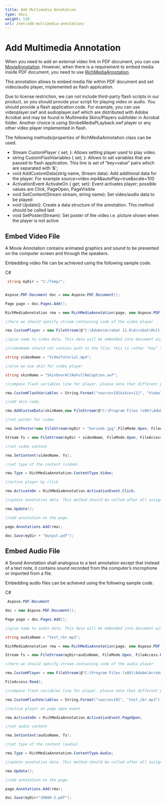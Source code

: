 ```yaml
---
title: Add Multimedia Annotation
type: docs
weight: 120
url: /net/add-multimedia-annotation/
---
```

# Add Multimedia Annotation

When you need to add an external video link in PDF document, you can use [MovieAnnotaiton](https://apireference.aspose.com/pdf/net/aspose.pdf.annotations/movieannotation). However, when there is a requirement to embed media inside PDF document, you need to use [RichMediaAnnotation](https://apireference.aspose.com/pdf/net/aspose.pdf.annotations/richmediaannotation).

This annotation allows to embed media file within PDF document and set video/audio player, implemented as flash application. 

Due to license restriction, we can not include third-party flash scripts in our product, so you should provide your script for playing video or audio. You should provide a flash application code. For example, you can use videoplayer.swf and audioplayer.swf which are distributed with Adobe Acrobat and may be found in Multimedia Skins/Players subfolder in Acrobat folder. Another choice is using StrobeMediaPLayback.swf player or any other video player implemented in flash.

The following methods/properties of RichMediaAnnotation class can be used.

- Stream CustomPlayer { set; }: Allows setting player used to play video.
- string CustomFlashVariables { set; }: Allows to set variables that are passed to flash application. This line is set of “key=value” pairs which are separated with ‘&';
- void AddCustomData(strig name, Stream data):  Add additional data for the player. For example source=video.mp4&autoPlay=true&scale=100
- ActivationEvent ActivateOn { get; set}:  Event activates player; possible values are Click, PageOpen, PageVisible
- void SetContent(Stream stream, string name): Set video/audio data to be played
- void Update():  Create a data structure of the annotation. This method should be called last
- void SetPoster(Stream): Set poster of the video i.e. picture shown when the player is not active

## Embed Video File
A Movie Annotation contains animated graphics and sound to be presented on the computer screen and through the speakers.

Embedding video file can be achieved using the following sample code.

C#
```csharp
 string myDir = "C:/Temp/";


Aspose.PDF.Document doc = new Aspose.PDF.Document();

Page page = doc.Pages.Add();

RichMediaAnnotation rma = new RichMediaAnnotation(page, new Aspose.PDF.Rectangle(100,500, 300, 600));

//here we should specify stream containing code of the video player

rma.CustomPlayer = new FileStream(@"C:\Adobe\Acrobat 11.0\Acrobat\MultimediaSkins\Players\Videoplayer.swf",FileMode.Open,FileAccess.Read);

//give name to video data. This data will be embedded into document with this name and referenced from flash variables by this name. 

//videoName should not contain path to the file; this is rather "key" to access data inside of the PDF document

string videoName = "VideoTutorial.mp4";

//also we use skin for video player

string skinName = "SkinOverAllNoFullNoCaption.swf";

//compose flash variables line for player. please note that different players may have different format of the flash variables line. Refer to documentation for your player.

rma.CustomFlashVariables = String.Format("source={0}&skin={1}", "VideoTutorial.mp4", skinName);

//add skin code. 

rma.AddCustomData(skinName,new FileStream(@"C:\Program Files (x86)\Adobe\Acrobat 11.0\Acrobat\Multimedia Skins\SkinOverAllNoFullNoCaption.swf",FileMode.Open, FileAccess.Read));

//set poster for video

rma.SetPoster(new FileStream(myDir + "barcode.jpg",FileMode.Open, FileAccess.Read));

Stream fs = new FileStream(myDir + videoName, FileMode.Open, FileAccess.Read);

//set video content

rma.SetContent(videoName, fs);

//set type of the content (video)

rma.Type = RichMediaAnnotation.ContentType.Video;

//active player by click

rma.ActivateOn = RichMediaAnnotation.ActivationEvent.Click;

//update annotation data. This method should be called after all assignments/setup. This method initializes data structure of the annotation and embeds required data. 

rma.Update();

//add annotation on the page.

page.Annotations.Add(rma);

doc.Save(myDir + "Output.pdf");
```

## Embed Audio File
A Sound Annotation  shall analogous to a text annotation except that instead of a text note, it contains sound recorded from the computer’s microphone or imported from a file.

Embedding audio files can be achieved using the following sample code.

C#
```csharp
 Aspose.PDF.Document

doc = new Aspose.PDF.Document();

Page page = doc.Pages.Add();

//give name to audio data. This data will be embedded into document with this name and referenced from flash variables by this name. 

string audioName = "test_cbr.mp3";

RichMediaAnnotation rma = new RichMediaAnnotation(page, new Aspose.PDF.Rectangle(100,650, 300, 670));

Stream fs = new FileStream(myDir+audioName, FileMode.Open, FileAccess.Read);

//here we should specify stream containing code of the audio player

rma.CustomPlayer = new FileStream(@"C:\Program Files (x86)\Adobe\Acrobat 11.0\Acrobat\MultimediaSkins\Players\Audioplayer.swf", FileMode.Open,

FileAccess.Read);

//compose flash variables line for player. please note that different players may have different format of the flash variables line. Refer to documentation for your player.

rma.CustomFlashVariables = String.Format("source={0}", "test_cbr.mp3");

//active player on page open event

rma.ActivateOn = RichMediaAnnotation.ActivationEvent.PageOpen;

//set audio content

rma.SetContent(audioName, fs);

//set type of the content (audio)

rma.Type = RichMediaAnnotation.ContentType.Audio;

//update annotation data. This method should be called after all assignments/setup. This method initializes data structure of the annotation and embeds required data. 

rma.Update();

//add annotation on the page.

page.Annotations.Add(rma);

doc.Save(myDir+"39606-2.pdf");
```
